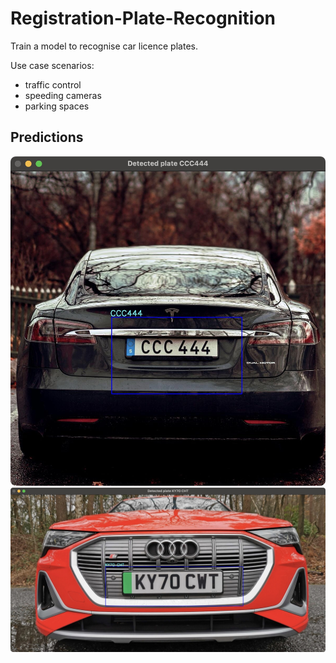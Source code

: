 # Registration-Plate-Recognition

Train a model to recognise car licence plates.

Use case scenarios:
- traffic control
- speeding cameras
- parking spaces

## Predictions
![Recognised licence plate 1](img/prediction.jpg)
![Recognised licence plate 2](img/prediction2.jpg)
